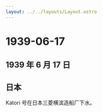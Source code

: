 ```yaml
---
layout: ../../layouts/Layout.astro
---
```


# 1939-06-17

## 1939 年 6 月 17 日

## 日本

Katori 号在日本三菱横滨造船厂下水。